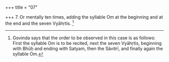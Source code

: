 +++
title = "07"

+++
7. Or mentally ten times, adding the syllable Om at the beginning and at the end and the seven Vyāhṛtis. [^4] 


[^4]:  Govinda says that the order to be observed in this case is as follows: First the syllable Om is to be recited, next the seven Vyāhṛtis, beginning with Bhūḥ and ending with Satyam, then the Sāvitrī, and finally again the syllable Om.

